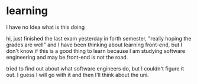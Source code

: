 # learning
I have no Idea what is this doing

hi,
just finished the last exam yesterday in forth semester, "really hoping the grades are well" and I have been thinking about learning front-end, but I don't know if this
is a good thing to learn because I am studying software engineering and may be front-end is not the road.

tried to find out about what software engineers do, but I couldn't figure it out.
I guess I will go with it and then I'll think about the uni.
